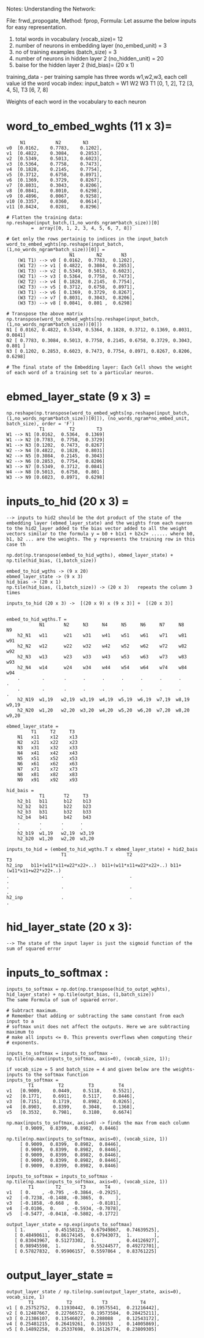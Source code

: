 Notes: Understanding the Network:


File: frwd_propogate, Method: fprop, Formula: 
Let assume the below inputs for easy representation.

1. total words in vocabulary (vocab_size)= 12
2. number of neurons in embedding layer (no_embed_unit) = 3
3. no of training examples (batch_size) = 3
4. number of neurons in hidden layer 2 (no_hidden_unit) = 20
5. baise for the hidden layer 2 (hid_bias)= (20 x 1)

training_data - per training sample has three words w1,w2,w3, each cell value id the word vocab index:
input_batch =
          W1  W2  W3
     T1  [0,  1,  2],
     T2  [3,  4,  5],
     T3  [6,  7,  8]

Weights of each word in the vocabulary to each neuron
# word_to_embed_wghts (11 x 3)=
         N1           N2        N3
	v0  [0.0162,    0.7783,    0.1202],
    v1  [0.4822,    0.3084,    0.2853],
    v2  [0.5349,    0.5013,    0.6023],
    v3  [0.5364,    0.7758,    0.7473],
    v4  [0.1828,    0.2145,    0.7754],
    v5  [0.3712,    0.6758,    0.8971],
    v6  [0.1369,    0.3729,    0.8267],
    v7  [0.8031,    0.3043,    0.8206],
    v8  [0.0841,    0.8010,    0.6298],
    v9  [0.4896,    0.0067,    0.9258],
    v10 [0.3357,    0.0360,    0.0614],
    v11 [0.8424,    0.0281,    0.8296]

	# Flatten the training data:
	np.reshape(input_batch,(1,no_words_ngram*batch_size))[0]
			 =  array([0, 1, 2, 3, 4, 5, 6, 7, 8])

	# Get only the rows pertainig to indices in the input_batch
	word_to_embed_wghts[np.reshape(input_batch,(1,no_words_ngram*batch_size))[0]] = 
			               N1        N2       N3
		(W1 T1) --> v0 [ 0.0162,  0.7783,  0.1202],
		(W1 T2) --> v1 [ 0.4822,  0.3084,  0.2853],
		(W1 T3) --> v2 [ 0.5349,  0.5013,  0.6023],
		(W2 T1) --> v3 [ 0.5364,  0.7758,  0.7473],
		(W2 T2) --> v4 [ 0.1828,  0.2145,  0.7754],
		(W2 T3) --> v5 [ 0.3712,  0.6758,  0.8971],
		(W3 T1) --> v6 [ 0.1369,  0.3729,  0.8267],
		(W3 T2) --> v7 [ 0.8031,  0.3043,  0.8206],
		(W3 T3) --> v8 [ 0.0841,  0.801 ,  0.6298]

	# Transpose the above matrix
	np.transpose(word_to_embed_wghts[np.reshape(input_batch,(1,no_words_ngram*batch_size))[0]])
	N1 [ 0.0162, 0.4822, 0.5349, 0.5364, 0.1828, 0.3712, 0.1369, 0.8031, 0.0841]
	N2 [ 0.7783, 0.3084, 0.5013, 0.7758, 0.2145, 0.6758, 0.3729, 0.3043, 0.801 ]
	N3 [ 0.1202, 0.2853, 0.6023, 0.7473, 0.7754, 0.8971, 0.8267, 0.8206, 0.6298]

	# The final state of the Embedding layer: Each Cell shows the weight of each word of a training set to a particular neuron.
	
# ebmed_layer_state (9 x 3) =
	np.reshape(np.transpose(word_to_embed_wghts[np.reshape(input_batch,(1,no_words_ngram*batch_size))[0]]), (no_words_ngram*no_embed_unit, batch_size), order = 'F')
    			T1         T2        T3
    W1 --> N1 [0.0162,  0.5364,  0.1369]
    W1 --> N2 [0.7783,  0.7758,  0.3729]
    W1 --> N3 [0.1202,  0.7473,  0.8267]
    W2 --> N4 [0.4822,  0.1828,  0.8031]
    W2 --> N5 [0.3084,  0.2145,  0.3043]
    W2 --> N6 [0.2853,  0.7754,  0.8206]
    W3 --> N7 [0.5349,  0.3712,  0.0841]
    W4 --> N8 [0.5013,  0.6758,  0.801 ]
    W3 --> N9 [0.6023,  0.8971,  0.6298]


# inputs_to_hid (20 x 3) = 
	--> inputs to hid2 should be the dot product of the state of the embedding layer (ebmed_layer_state) and the weights from each nueron to the hid2_layer added to the bias vector added to all the weight vectors similar to the formula y = b0 + b1x1 + b2x2+ ...... where b0, b1, b2 ... are the weights. The y represents the training row in this case th 

    np.dot(np.transpose(embed_to_hid_wgths), ebmed_layer_state) + np.tile(hid_bias, (1,batch_size))

    embed_to_hid_wgths -> (9 x 20)
    ebmed_layer_state -> (9 x 3)
    hid_bias -> (20 x 1)
    np.tile(hid_bias, (1,batch_size)) -> (20 x 3)   repeats the column 3 times

    inputs_to_hid (20 x 3) ->  [(20 x 9) x (9 x 3)] +  [(20 x 3)] 


    embed_to_hid_wgths.T = 
                N1       N2     N3     N4     N5     N6     N7     N8     N9   
        h2_N1   w11      w21    w31    w41    w51    w61    w71    w81    w91  
    	h2_N2   w12      w22    w32    w42    w52    w62    w72    w82    w92
    	h2_N3   w13      w23    w33    w43    w53    w63    w73    w83    w93
    	h2_N4   w14      w24    w34    w44    w54    w64    w74    w84    w94
    	.        .       .      .      .      .      .      .      .      .   
    	.        .       .      .      .      .      .      .      .      .    
    	h2_N19  w1,19   w2,19  w3,19  w4,19  w5,19  w6,19  w7,19  w8,19  w9,19
    	h2_N20  w1,20   w2,20  w3,20  w4,20  w5,20  w6,20  w7,20  w8,20  w9,20

    ebmed_layer_state =
	         T1     T2     T3
	    N1   x11    x12    x13
	    N2   x21    x22    x23
	    N3   x31    x32    x33
	    N4   x41    x42    x43 
	    N5   x51    x52    x53
	    N6   x61    x62    x63
	    N7   x71    x72    x73
	    N8   x81    x82    x83
	    N9   x91    x92    x93

	hid_bais =
	            T1       T2     T3   
        h2_b1   b11      b12    b13  
    	h2_b2   b21      b22    b23  
    	h2_b3   b31      b32    b33  
    	h2_b4   b41      b42    b43    
    	.       .       .      .    
    	.       .       .      .    
    	h2_b19  w1,19   w2,19  w3,19 
    	h2_b20  w1,20   w2,20  w3,20 

    inputs_to_hid = (embed_to_hid_wgths.T x ebmed_layer_state) + hid2_bais
			   	        T1                      T2                        T3   
    h2_inp   b11+(w11*x11+w22*x22+..)  b11+(w11*x11+w22*x22+..) b11+(w11*x11+w22*x22+..)  
    .                   .                        .                        .    
    .                   .                        .                        .     
    h2_inp              .                        .                        .  

# hid_layer_state (20 x 3): 
	--> The state of the input layer is just the sigmoid function of the sum of squared error 

# inputs_to_softmax :
    inputs_to_softmax = np.dot(np.transpose(hid_to_outpt_wghts), hid_layer_state) + np.tile(outpt_bias, (1,batch_size))
    The same Formula of sum of squared error.
    
	# Subtract maximum. 
	# Remember that adding or subtracting the same constant from each input to a
	# softmax unit does not affect the outputs. Here we are subtracting maximum to
	# make all inputs <= 0. This prevents overflows when computing their
	# exponents.

	inputs_to_softmax = inputs_to_softmax - np.tile(np.max(inputs_to_softmax, axis=0), (vocab_size, 1));

	if vocab_size = 5 and batch_size = 4 and given below are the weights- inputs to the softmax function
	inputs_to_softmax = 
            T1         T2         T3         T4
	v1   [0.9009,    0.0449,    0.5118,    0.5521],
    v2   [0.1771,    0.6911,    0.5117,    0.8446],
    v3   [0.7151,    0.1719,    0.8982,    0.0265],
    v4   [0.8903,    0.8399,    0.3048,    0.1368],
    v5   [0.3532,    0.7981,    0.3180,    0.6674]

    np.max(inputs_to_softmax, axis=0) -> finds the max from each column
         [ 0.9009,  0.8399,  0.8982,  0.8446]

    np.tile(np.max(inputs_to_softmax, axis=0), (vocab_size, 1))
         [ 0.9009,  0.8399,  0.8982,  0.8446],
         [ 0.9009,  0.8399,  0.8982,  0.8446],
         [ 0.9009,  0.8399,  0.8982,  0.8446],
         [ 0.9009,  0.8399,  0.8982,  0.8446],
         [ 0.9009,  0.8399,  0.8982,  0.8446]

	inputs_to_softmax = inputs_to_softmax - np.tile(np.max(inputs_to_softmax, axis=0), (vocab_size, 1))
	        T1        T2       T3       T4
    v1   [ 0.    , -0.795 , -0.3864, -0.2925],
    v2   [-0.7238, -0.1488, -0.3865,  0.    ],
    v3   [-0.1858, -0.668 ,  0.    , -0.8181],
    v4   [-0.0106,  0.    , -0.5934, -0.7078],
    v5   [-0.5477, -0.0418, -0.5802, -0.1772]

    output_layer_state = np.exp(inputs_to_softmax)
       [ 1.        ,  0.45158123,  0.67949867,  0.74639525],
       [ 0.48490611,  0.86174145,  0.67943073,  1.        ],
       [ 0.83043967,  0.51273302,  1.        ,  0.44126927],
       [ 0.98945598,  1.        ,  0.55244577,  0.49272701],
       [ 0.57827832,  0.95906157,  0.5597864 ,  0.83761225]

# output_layer_state =  
    output_layer_state / np.tile(np.sum(output_layer_state, axis=0), vocab_size, 1)
            T1            T2           T3            T4
    v1 [ 0.25752752,  0.11930442,  0.19575541,  0.21216442],
    v2 [ 0.12487667,  0.22766572,  0.19573584,  0.28425211],
    v3 [ 0.21386107,  0.13546027,  0.288088  ,  0.12543172],
    v4 [ 0.25481215,  0.26419261,  0.159153  ,  0.14005869],
    v5 [ 0.14892258,  0.25337698,  0.16126774,  0.23809305]
